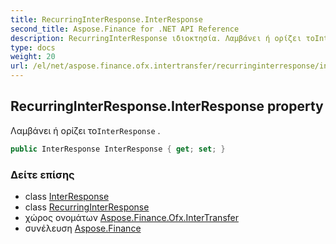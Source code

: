 ```yaml
---
title: RecurringInterResponse.InterResponse
second_title: Aspose.Finance for .NET API Reference
description: RecurringInterResponse ιδιοκτησία. Λαμβάνει ή ορίζει τοInterResponse .
type: docs
weight: 20
url: /el/net/aspose.finance.ofx.intertransfer/recurringinterresponse/interresponse/
---
```

## RecurringInterResponse.InterResponse property

Λαμβάνει ή ορίζει το`InterResponse` .

```csharp
public InterResponse InterResponse { get; set; }
```

### Δείτε επίσης

* class [InterResponse](../../interresponse/)
* class [RecurringInterResponse](../)
* χώρος ονομάτων [Aspose.Finance.Ofx.InterTransfer](../../recurringinterresponse/)
* συνέλευση [Aspose.Finance](../../../)


